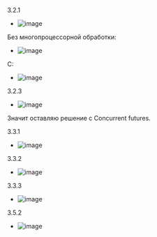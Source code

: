 3.2.1

- ![image](https://user-images.githubusercontent.com/104152574/206736282-15d8158d-ed91-4a97-97c4-69958de18a43.png)

Без многопроцессорной обработки: 

- ![image](https://user-images.githubusercontent.com/104152574/206760878-a98fc0e9-0d81-4764-b9dd-567ff4287beb.png)

С: 
- ![image](https://user-images.githubusercontent.com/104152574/206760933-31a2c2ca-ee27-4a1b-bc57-10fae13c9e93.png)

3.2.3
- ![image](https://user-images.githubusercontent.com/104152574/206765765-6d47a50c-0c2d-4958-a09d-81f33df5a787.png)

Значит оставляю решение с Concurrent futures.

3.3.1
- ![image](https://user-images.githubusercontent.com/104152574/208957409-8e2944e0-03fd-4598-8f5c-269e1edcd7d9.png)

3.3.2
- ![image](https://user-images.githubusercontent.com/104152574/208960742-2d5663a4-5b95-4def-b096-1fae90eb7a75.png)

3.3.3
- ![image](https://user-images.githubusercontent.com/104152574/208971490-702b71a7-0bd3-43ef-8077-a1f61fadc68c.png)

3.5.2
- ![image](https://user-images.githubusercontent.com/104152574/209990989-76744849-6a27-4a85-abb1-93024eb65dfd.png)
